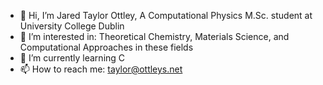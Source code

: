 - 👋 Hi, I’m Jared Taylor Ottley, A Computational Physics M.Sc. student at University College Dublin
- 👀 I’m interested in: Theoretical Chemistry, Materials Science, and Computational Approaches in these fields
- 🌱 I’m currently learning C
- 📫 How to reach me: taylor@ottleys.net

<!---
KoStar2/KoStar2 is a ✨ special ✨ repository because its `README.md` (this file) appears on your GitHub profile.
You can click the Preview link to take a look at your changes.
--->
